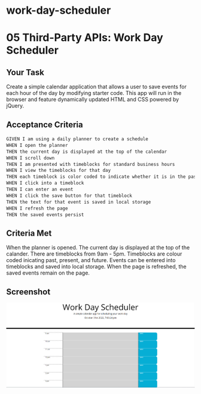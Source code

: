 # work-day-scheduler

# 05 Third-Party APIs: Work Day Scheduler

## Your Task

Create a simple calendar application that allows a user to save events for each hour of the day by modifying starter code. This app will run in the browser and feature dynamically updated HTML and CSS powered by jQuery.

## Acceptance Criteria

```md
GIVEN I am using a daily planner to create a schedule
WHEN I open the planner
THEN the current day is displayed at the top of the calendar
WHEN I scroll down
THEN I am presented with timeblocks for standard business hours
WHEN I view the timeblocks for that day
THEN each timeblock is color coded to indicate whether it is in the past, present, or future
WHEN I click into a timeblock
THEN I can enter an event
WHEN I click the save button for that timeblock
THEN the text for that event is saved in local storage
WHEN I refresh the page
THEN the saved events persist
```
## Criteria Met

When the planner is opened. The current day is displayed at the top of the calander. There are timeblocks from 9am - 5pm. Timeblocks are colour coded inicating past, present, and future. Events can be entered into timeblocks and saved into local storage. When the page is refreshed, the saved events remain on the page. 

## Screenshot
![](/assets/Screenshot_20221031_190350.png)
